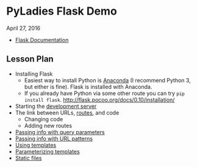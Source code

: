 # PyLadies Flask Demo

April 27, 2016

- [Flask Documentation](http://flask.pocoo.org/docs/0.10/)

## Lesson Plan

- Installing Flask
  - Easiest way to install Python is [Anaconda](https://www.continuum.io/downloads)
    (I recommend Python 3, but either is fine).
    Flask is installed with Anaconda.
  - If you already have Python via some other route you can try
    `pip install flask`. http://flask.pocoo.org/docs/0.10/installation/
- Starting the [development server](http://flask.pocoo.org/docs/0.10/quickstart/#debug-mode)
- The link between URLs, [routes](http://flask.pocoo.org/docs/0.10/quickstart/#routing), and code
  - Changing code
  - Adding new routes
- [Passing info with query parameters](http://flask.pocoo.org/docs/0.10/quickstart/#the-request-object)
- [Passing info with URL patterns](http://flask.pocoo.org/docs/0.10/quickstart/#variable-rules)
- [Using templates](http://flask.pocoo.org/docs/0.10/quickstart/#rendering-templates)
- [Parameterizing templates](http://jinja.pocoo.org/docs/dev/templates/)
- [Static files](http://flask.pocoo.org/docs/0.10/quickstart/#static-files)

